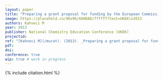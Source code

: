 ```yaml
---
layout: paper
title: "Preparing a grant proposal for funding by the European Commission and presenting a grant proposal in chemistry education"
image: https://placehold.co/96x96/6A0DAD/ffffff?text=UKEK\n2013
authors: Kahveci M
year: 2013
publisher: National Chemistry Education Conference (UKEK)
projectid:
ref: "[Kahveci M](/murat). (2013). _Preparing a grant proposal for funding by the European Commission and presenting a grant proposal in chemistry education_. Paper presented at the National Chemistry Education Conference (UKEK). [Workshop]. Karadeniz Technical University, Trabzon, Turkey. September 5 - 7, 2013."
pdf:
doi:
conference: true 
wip: true # work in progress 
---
```


{% include citation.html %}
